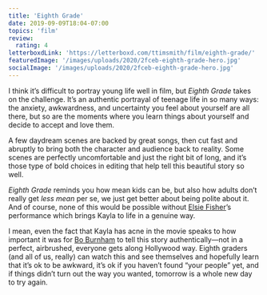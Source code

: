 ```yaml
---
title: 'Eighth Grade'
date: 2019-09-09T18:04-07:00
topics: 'film'
review:
  rating: 4
letterboxdLink: 'https://letterboxd.com/ttimsmith/film/eighth-grade/'
featuredImage: '/images/uploads/2020/2fceb-eighth-grade-hero.jpg'
socialImage: '/images/uploads/2020/2fceb-eighth-grade-hero.jpg'
---
```


I think it’s difficult to portray young life well in film, but *Eighth Grade* takes on the challenge. It’s an authentic portrayal of teenage life in so many ways: the anxiety, awkwardness, and uncertainty you feel about yourself are all there, but so are the moments where you learn things about yourself and decide to accept and love them.

A few daydream scenes are backed by great songs, then cut fast and abruptly to bring both the character and audience back to reality. Some scenes are perfectly uncomfortable and just the right bit of long, and it’s those type of bold choices in editing that help tell this beautiful story so well.

*Eighth Grade* reminds you how mean kids can be, but also how adults don’t really get *less mean* per se, we just get better about being polite about it. And of course, none of this would be possible without [Elsie Fisher](https://en.wikipedia.org/wiki/Elsie_Fisher)’s performance which brings Kayla to life in a genuine way.

I mean, even the fact that Kayla has acne in the movie speaks to how important it was for [Bo Burnham](https://en.wikipedia.org/wiki/Bo_Burnham) to tell this story authentically—not in a perfect, airbrushed, everyone gets along Hollywood way. Eighth graders (and all of us, really) can watch this and see themselves and hopefully learn that it’s ok to be awkward, it’s ok if you haven’t found “your people” yet, and if things didn’t turn out the way you wanted, tomorrow is a whole new day to try again.

